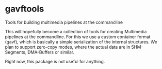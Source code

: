 # gavftools
Tools for building multimedia pipelines at the commandline

This will hopefully become a collection of tools for creating Multimedia pipelines at the commandline. For this we use a custom container format (gavf), which is basically a simple serialization of the internal structures. We plan to support zero-copy modes, where the actual data are in SHM-Segments, DMA-Buffers or similar.

Right now, this package is not useful for anything.

